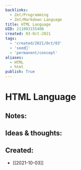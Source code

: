 ```yaml
---
backlinks:
  - Zet/Programming
  - Zet/Markdown Language
title: HTML Language
UID: 211003155408
created: 03-Oct-2021
tags:
  - 'created/2021/Oct/03'
  - 'seed🥜'
  - 'permanent/concept'
aliases:
  - HTML
  - html
publish: True
---
```

# HTML Language

## Notes:


## Ideas & thoughts:
## Created:
- [[2021-10-03]]
